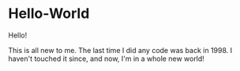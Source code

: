 # Hello-World

Hello!

This is all new to me. The last time I did any code was back in 1998. I haven't touched it since, and now, I'm in a whole new world!
